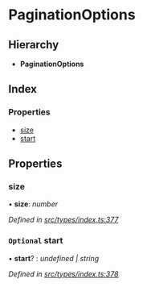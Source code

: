 # PaginationOptions

## Hierarchy

* **PaginationOptions**

## Index

### Properties

* [size](paginationoptions.md#size)
* [start](paginationoptions.md#optional-start)

## Properties

### size

• **size**: _number_

_Defined in_ [_src/types/index.ts:377_](https://github.com/PolymathNetwork/polymesh-sdk/blob/da32f46a/src/types/index.ts#L377)

### `Optional` start

• **start**? : _undefined \| string_

_Defined in_ [_src/types/index.ts:378_](https://github.com/PolymathNetwork/polymesh-sdk/blob/da32f46a/src/types/index.ts#L378)

